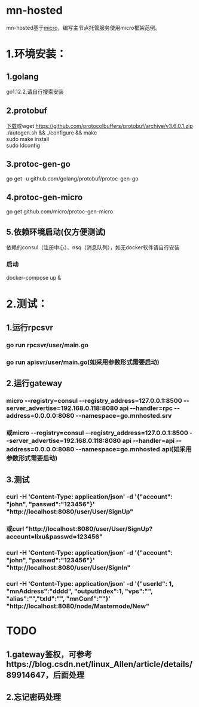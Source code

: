 # mn-hosted
mn-hosted基于[micro](https://github.com/micro/micro)，编写主节点托管服务使用micro框架范例。
# 1.环境安装：
## 1.golang
go1.12.2,请自行搜索安装
## 2.protobuf
[下载](https://github.com/protocolbuffers/protobuf/archive/v3.6.0.1.zip)或wget https://github.com/protocolbuffers/protobuf/archive/v3.6.0.1.zip
./autogen.sh && ./configure && make  
sudo make install    
sudo ldconfig  
## 3.protoc-gen-go
go get -u github.com/golang/protobuf/protoc-gen-go
## 4.protoc-gen-micro
go get github.com/micro/protoc-gen-micro
## 5.依赖环境启动(仅方便测试)
依赖的consul（注册中心）、nsq（消息队列），如无docker软件请自行安装
### 启动
docker-compose up &
# 2.测试：
## 1.运行rpcsvr
### go run rpcsvr/user/main.go
### go run apisvr/user/main.go(如采用参数形式需要启动)
## 2.运行gateway
### micro --registry=consul --registry_address=127.0.0.1:8500 --server_advertise=192.168.0.118:8080 api --handler=rpc --address=0.0.0.0:8080 --namespace=go.mnhosted.srv
### 或micro --registry=consul --registry_address=127.0.0.1:8500 --server_advertise=192.168.0.118:8080 api --handler=api --address=0.0.0.0:8080 --namespace=go.mnhosted.api(如采用参数形式需要启动)
## 3.测试
### curl -H 'Content-Type: application/json' -d '{"account": "john", "passwd":"123456"}' "http://localhost:8080/user/User/SignUp"
### 或curl "http://localhost:8080/user/User/SignUp?account=lixu&passwd=123456"
### curl -H 'Content-Type: application/json' -d '{"account": "john", "passwd":"123456"}' "http://localhost:8080/user/User/SignIn"
### curl -H 'Content-Type: application/json' -d '{"userId": 1, "mnAddress":"dddd", "outputIndex":1, "vps":"", "alias":"","txId":"", "mnConf":""}' "http://localhost:8080/node/Masternode/New"


# TODO
## 1.gateway鉴权，可参考https://blog.csdn.net/linux_Allen/article/details/89914647，后面处理
## 2.忘记密码处理